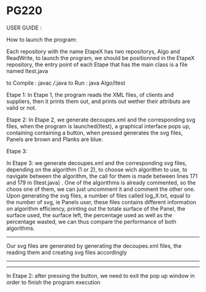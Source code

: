 # PG220

USER GUIDE : 

How to launch the program:

Each repository with the name EtapeX has two repositorys, Algo and ReadWrite, to launch the program, we should be positionned in the EtapeX repository, the entry point of each Etape that has the main class is a file named Itest.java  

to Compile : javac */*.java
to Run : java Algo/Itest

Etape 1:
In Etape 1, the program reads the XML files, of clients and suppliers, then it prints them out, and prints out wether their attributs are valid or not.

Etape 2:
In Etape 2, we generate decoupes.xml and the corresponding svg files, when the program is launched(Itest), a graphical interface pops up, containing containing a button, when pressed generates the svg files, Panels are brown and Planks are blue. 

Etape 3:

In Etape 3: we generate decoupes.xml and the corresponding svg files, depending on the algorithm (1 or 2), to choose wich algorithm to use,
to navigate between the algorithm, the call for them is made between lines 171 and 179 in (Itest.java) . One of the algorithms is already commented, so the choos one of them, we can just uncomment it and comment the other one.
Upon generating the svg files, a number of files called log_X.txt, equal to the number of svg, ie Panels user, these files contains different information on algorithm efficiency, printing out the totale surface of the Panel, the surface used, the surface left, the percentage used as well as the percentage wasted, we can thus compare the performance of both algorithms.

**********
Our svg files are generated by generating the decoupes.xml files, the reading them and creating svg files accordingly
**********

**********
In Etape 2: after pressing the button, we need to exit the pop up window in order to finish the program execution

